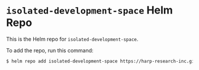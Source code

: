 # `isolated-development-space` Helm Repo

This is the Helm repo for `isolated-development-space`.

To add the repo, run this command:

```bash
$ helm repo add isolated-development-space https://harp-research-inc.github.io/isolated-development-space/
```
